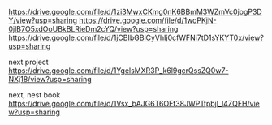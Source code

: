 https://drive.google.com/file/d/1zi3MwxCKmg0nK6BBmM3WZmVc0jogP3DY/view?usp=sharing
https://drive.google.com/file/d/1woPKjN-0jlB7O5xdOoUBkBLRieDm2cYQ/view?usp=sharing
https://drive.google.com/file/d/1jCBIbGBlCyVhIj0cfWFNi7tD1sYKYT0x/view?usp=sharing

next project
https://drive.google.com/file/d/1YgelsMXR3P_k6l9gcrQssZQ0w7-NXj18/view?usp=sharing

next, nest book
https://drive.google.com/file/d/1Vsx_bAJG6T6OEt38JWPTtpbjl_l4ZQFH/view?usp=sharing
